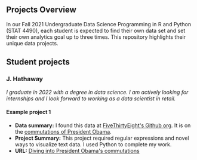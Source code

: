 ## Projects Overview

In our Fall 2021 Undergraduate Data Science Programming in R and Python (STAT 4490), each student is expected to find their own data set and set their own analytics goal up to three times. This repository highlights their unique data projects.

## Student projects

### J. Hathaway

_I graduate in 2022 with a degree in data science.  I am actively looking for internships and I look forward to working as a data scientist in retail._

#### Example project 1

- __Data summary:__ I found this data at [FiveThirtyEight's Github org](https://github.com/fivethirtyeight).  It is on the [commutations of President Obama](https://github.com/fivethirtyeight/data/tree/master/obama-commutations).
- __Project Summary:__ This project required regular expressions and novel ways to visualize text data.  I used Python to complete my work.
- __URL:__ [Diving into President Obama's commutations]()
